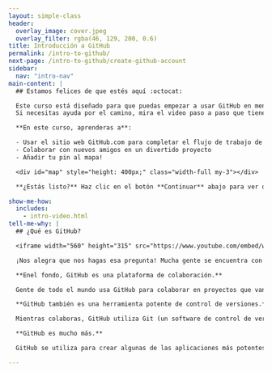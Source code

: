 ```yaml
---
layout: simple-class
header:
  overlay_image: cover.jpeg
  overlay_filter: rgba(46, 129, 200, 0.6)
title: Introducción a GitHub
permalink: /intro-to-github/
next-page: /intro-to-github/create-github-account
sidebar:
  nav: "intro-nav"
main-content: |
  ## Estamos felices de que estés aquí :octocat:

  Este curso está diseñado para que puedas empezar a usar GitHub en menos de una hora.<br>
  Si necesitas ayuda por el camino, mira el video paso a paso que tienes abajo en la sección "Enséñame cómo".

  **En este curso, aprenderas a**:

  - Usar el sitio web GitHub.com para completar el flujo de trabajo de GitHub
  - Colaborar con nuevos amigos en un divertido proyecto
  - Añadir tu pin al mapa!

  <div id="map" style="height: 400px;" class="width-full my-3"></div>

  **¿Estás listo?** Haz clic en el botón **Continuar** abajo para ver qué viene después.

show-me-how:
  includes:
    - intro-video.html
tell-me-why: |
  ## ¿Qué es GitHub?

  <iframe width="560" height="315" src="https://www.youtube.com/embed/w3jLJU7DT5E?ecver=1" frameborder="0" allowfullscreen></iframe>

  ¡Nos alegra que nos hagas esa pregunta! Mucha gente se encuentra con GitHub a través de alguno de los millones de proyectos de código abierto que aloja, o porque su jefe o profesor lo está usando. ¿Por qué usan GitHub esos proyectos?

  **Enel fondo, GitHub es una plataforma de colaboración.**

  Gente de todo el mundo usa GitHub para colaborar en proyectos que van desde software, pasando por documentos de políticas o libros de recetas. Puedes compartir tus proyectos con el mundo e invitar a tus amigos a ayudar, o puedes mantener tus proyectos en privado y aún así tener acceso fácil a ellos dondequiera que estés.

  **GitHub también es una herramienta potente de control de versiones.**

  Mientras colaboras, GitHub utiliza Git (un software de control de versiones distribuido y de código abierto) para registrar todos los cambios que realizas en tu proyecto.

  **GitHub es mucho más.**

  GitHub se utiliza para crear algunas de las aplicaciones más potentes en el mundo. Puede hacer un montón de cosas muy chulas, pero esta clase se centrará en iniciarte en lo más básico. ¡Profundizaremos en el resto más adelante!

---
```

